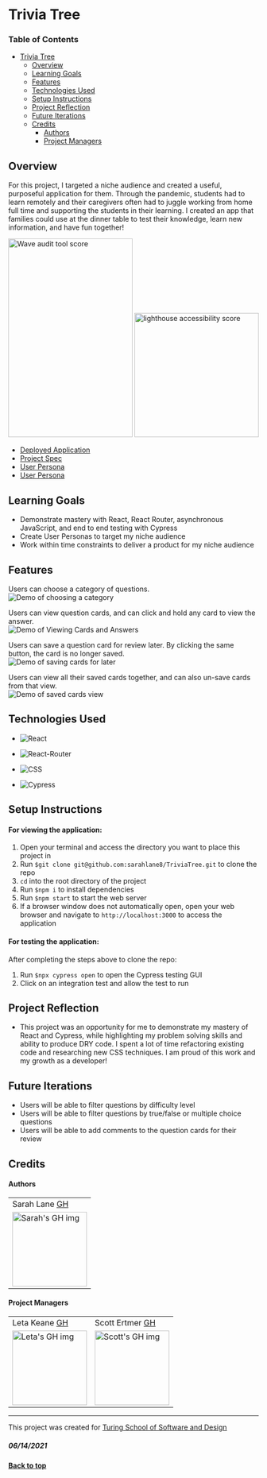 # Trivia Tree

### Table of Contents
- [Trivia Tree](#trivia-tree)
  - [Overview](#overview)
  - [Learning Goals](#learning-goals)
  - [Features](#features)
  - [Technologies Used](#technologies-used)
  - [Setup Instructions](#setup-instructions)
  - [Project Reflection](#project-reflection)
  - [Future Iterations](#future-iterations)
  - [Credits](#credits)
      - [Authors](#authors)
      - [Project Managers](#project-managers)

## Overview
For this project, I targeted a niche audience and created a useful, purposeful application for them.  Through the pandemic, students had to learn remotely and their caregivers often had to juggle working from home full time and supporting the students in their learning.  I created an app that families could use at the dinner table to test their knowledge, learn new information, and have fun together!

<img width="250" height="400" alt="Wave audit tool score" src="https://user-images.githubusercontent.com/70901622/121623349-c3f64300-ca2c-11eb-8d6d-13bed214c938.png">

<img width="250" alt="lighthouse accessibility score" src="https://user-images.githubusercontent.com/70901622/121623347-c2c51600-ca2c-11eb-8143-a1d23dd6b323.png">

- [Deployed Application](https://trivia-tree.herokuapp.com/)
- [Project Spec](https://frontend.turing.edu/projects/module-3/niche-audience.html)
- [User Persona](https://docs.google.com/document/d/1P5sTtujMO2NMPCnaeIbICrfeQQFhVdl0Po_0-8tIWG0/edit?usp=sharing)
- [User Persona](https://docs.google.com/document/d/1-4nDxuX5lRJHXh-PK_dbw6nK-B80jVT-ADEygnu1qyY/edit?usp=sharing)

## Learning Goals
- Demonstrate mastery with React, React Router, asynchronous JavaScript, and end to end testing with Cypress
- Create User Personas to target my niche audience
- Work within time constraints to deliver a product for my niche audience

## Features
Users can choose a category of questions.  
![Demo of choosing a category](https://media.giphy.com/media/ZbatvZvdRJeOga65T9/giphy.gif)

Users can view question cards, and can click and hold any card to view the answer.  
![Demo of Viewing Cards and Answers](https://media.giphy.com/media/PE5Di7r7fPJMxpefF7/giphy.gif)

Users can save a question card for review later.  By clicking the same button, the card is no longer saved.  
![Demo of saving cards for later](https://media.giphy.com/media/FP8pLhkW8dd2lq5pcs/giphy.gif)

Users can view all their saved cards together, and can also un-save cards from that view.  
![Demo of saved cards view](https://media.giphy.com/media/maaiw0sKwcbfC4g9Ce/giphy.gif)


## Technologies Used
* ![React](https://img.shields.io/badge/react%20-%2320232a.svg?&style=for-the-badge&logo=react&logoColor=%2361DAFB)

* ![React-Router](https://img.shields.io/badge/React_Router-CA4245?style=for-the-badge&logo=react-router&logoColor=white)

* ![CSS](https://img.shields.io/badge/css3%20-%231572B6.svg?&style=for-the-badge&logo=css3&logoColor=white)

* ![Cypress](https://img.shields.io/badge/cypress-04C38E.svg?&style=for-the-badge&logo=cypress&logoColor=white)


## Setup Instructions
#### For viewing the application:
1. Open your terminal and access the directory you want to place this project in
2. Run `$git clone git@github.com:sarahlane8/TriviaTree.git` to clone the repo
3. `cd` into the root directory of the project
4. Run `$npm i` to install dependencies
5. Run `$npm start` to start the web server
6. If a browser window does not automatically open, open your web browser and navigate to `http://localhost:3000` to access the application

#### For testing the application:
After completing the steps above to clone the repo:  
1. Run `$npx cypress open` to open the Cypress testing GUI
2. Click on an integration test and allow the test to run


## Project Reflection

- This project was an opportunity for me to demonstrate my mastery of React and Cypress, while highlighting my problem solving skills and ability to produce DRY code. I spent a lot of time refactoring existing code and researching new CSS techniques.  I am proud of this work and my growth as a developer!

## Future Iterations
- Users will be able to filter questions by difficulty level
- Users will be able to filter questions by true/false or multiple choice questions
- Users will be able to add comments to the question cards for their review

## Credits
#### Authors
<table>
  <tr>
    <td> Sarah Lane <a href="https://github.com/sarahlane8">GH</td>
  </tr>
  <td>
    <img width="150" height="auto" src="https://user-images.githubusercontent.com/70901622/120944450-cafe1800-c6f1-11eb-96f2-5e18fdb2a96e.png" alt="Sarah's GH img">
  </td>
</table>

#### Project Managers
<table>
  <tr>
    <td> Leta Keane <a href="https://github.com/letakeane">GH</td>
    <td> Scott Ertmer <a href="https://github.com/sertmer">GH</td>
  </tr>
  <td>
    <img src="https://avatars.githubusercontent.com/u/22563791?v=4" alt="Leta's GH img"
 width="150" height="auto" />
 </td>
  <td>
    <img src="https://avatars.githubusercontent.com/u/49926352?v=4" alt="Scott's GH img"
 width="150" height="auto" />
 </td>
</table>

**************************************************************************
This project was created for [Turing School of Software and Design](https://turing.io/)
##### 06/14/2021
**[Back to top](#table-of-contents)**
